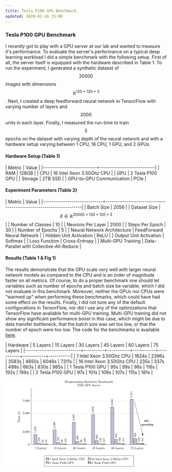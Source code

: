 ```yaml
---
title: Tesla P100 GPU Benchmark
updated: 2020-02-16 15:00
---
```


### Tesla P100 GPU Benchmark

I recently got to play with a GPU server at our lab and wanted to measure it's performance. To evaluate the server's performance on a typical deep learning workload I did a simple benchmark with the following setup. First of all, the server itself is equipped with the hardware described in Table 1. To run the experiment, I generated a synthetic dataset of $$20000$$ images with dimensions $$\mathbb{R}^{120 \times 120 \times 3}$$. Next, I created a deep feedforward neural network in TensorFlow with varying number of layers and $$2000$$ units in each layer.  Finally, I measured the run-time to train $$5$$ epochs on the dataset with varying depth of the neural network and with a hardware setup varying between 1 CPU, 16 CPU, 1 GPU, and 2 GPUs.

#### Hardware Setup (Table 1)

| Metric                   | Value                     |
|--------------------------+---------------------------|
| RAM                      | 128GB                     |
| CPU                      | 16 Intel Xeon 3.50Ghz CPU |
| GPU                      | 2 Tesla P100 GPU          |
| Storage                  | 2TB SSD                   |
| GPU-to-GPU Communication | PCIe                      |

#### Experiment Parameters (Table 2)

| Metric                      | Value                                                            |
|-----------------------------+------------------------------------------------------------------|
| Batch Size                  | 2056                                                             |
| Dataset Size                | $$X \in \mathbb{R}^{20000 \times 120 \times 120 \times 3}$$ |
| Number of Classes           | 10                                                               |
| Neurons Per Layer           | 2000                                                             |
| Steps Per Epoch             | 30                                                               |
| Number of Epochs            | 5                                                                |
| Neural Network Architecture | FeedForward Neural Network                                       |
| Hidden Unit Activation      | ReLU                                                             |
| Output Unit Activation      | Softmax                                                          |
| Loss Function               | Cross-Entropy                                                    |
| Multi-GPU Training          | Data-Parallel with Collective-All-Reduce                         |

#### Results (Table 1 & Fig 1)

The results demonstrate that the GPU scale very well with larger neural network models as compared to the CPU and is an order of magnitude faster on all metrics. Of course, to do a proper benchmark one should let variables such as number of epochs and batch size be variable, which I did not evaluate in this benchmark. Moreover, neither the GPUs nor CPUs were "warmed up" when performing these benchmarks, which could have had some effect on the results. Finally, I did not tune any of the default configurations in TensorFlow, nor did I use any of the optimizations that TensorFlow have available for multi-GPU training. Multi-GPU training did not show any significant performance boost in this case, which might be due to data transfer bottleneck, that the batch size was set too low, or that the number of epoch were too low. The code for the benchmarks is available [here](https://github.com/Limmen/gpu_benchmark).

| Hardware                  | 5 Layers | 15 Layers | 30 Layers | 45 Layers | 60 Layers | 75 Layers |
|---------------------------+----------+-----------+-----------+-----------+-----------+-----------|
| 1 Intel Xeon 3.50Ghz CPU  | 1624s    | 2396s     | 3583s     | 4850s     | 6046s     | 7311s     |
| 16 Intel Xeon 3.50Ghz CPU | 235s     | 337s      | 499s      | 663s      | 830s      | 985s      |
| 1 Tesla P100 GPU          | 95s      | 99s       | 98s       | 116s      | 192s      | 199s      |
| 2 Tesla P100 GPU          | 97s      | 101s      | 109s      | 107s      | 115s      | 181s      |

![GPU Benchmark Results](/assets/gpu_benchmark_results.png "GPU Benchmark Results")
